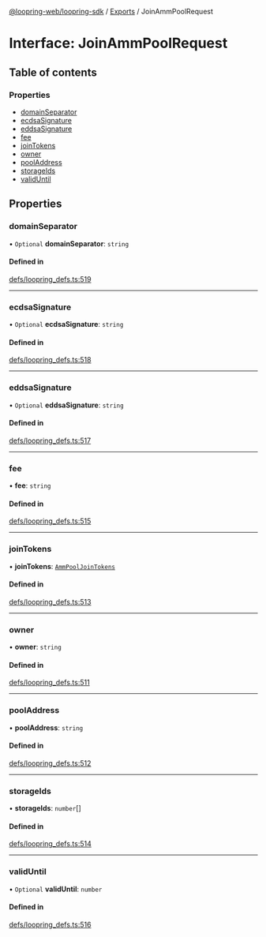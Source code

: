 [@loopring-web/loopring-sdk](../README.md) / [Exports](../modules.md) / JoinAmmPoolRequest

# Interface: JoinAmmPoolRequest

## Table of contents

### Properties

- [domainSeparator](JoinAmmPoolRequest.md#domainseparator)
- [ecdsaSignature](JoinAmmPoolRequest.md#ecdsasignature)
- [eddsaSignature](JoinAmmPoolRequest.md#eddsasignature)
- [fee](JoinAmmPoolRequest.md#fee)
- [joinTokens](JoinAmmPoolRequest.md#jointokens)
- [owner](JoinAmmPoolRequest.md#owner)
- [poolAddress](JoinAmmPoolRequest.md#pooladdress)
- [storageIds](JoinAmmPoolRequest.md#storageids)
- [validUntil](JoinAmmPoolRequest.md#validuntil)

## Properties

### domainSeparator

• `Optional` **domainSeparator**: `string`

#### Defined in

[defs/loopring_defs.ts:519](https://github.com/Loopring/loopring_sdk/blob/6d0be7c/src/defs/loopring_defs.ts#L519)

___

### ecdsaSignature

• `Optional` **ecdsaSignature**: `string`

#### Defined in

[defs/loopring_defs.ts:518](https://github.com/Loopring/loopring_sdk/blob/6d0be7c/src/defs/loopring_defs.ts#L518)

___

### eddsaSignature

• `Optional` **eddsaSignature**: `string`

#### Defined in

[defs/loopring_defs.ts:517](https://github.com/Loopring/loopring_sdk/blob/6d0be7c/src/defs/loopring_defs.ts#L517)

___

### fee

• **fee**: `string`

#### Defined in

[defs/loopring_defs.ts:515](https://github.com/Loopring/loopring_sdk/blob/6d0be7c/src/defs/loopring_defs.ts#L515)

___

### joinTokens

• **joinTokens**: [`AmmPoolJoinTokens`](AmmPoolJoinTokens.md)

#### Defined in

[defs/loopring_defs.ts:513](https://github.com/Loopring/loopring_sdk/blob/6d0be7c/src/defs/loopring_defs.ts#L513)

___

### owner

• **owner**: `string`

#### Defined in

[defs/loopring_defs.ts:511](https://github.com/Loopring/loopring_sdk/blob/6d0be7c/src/defs/loopring_defs.ts#L511)

___

### poolAddress

• **poolAddress**: `string`

#### Defined in

[defs/loopring_defs.ts:512](https://github.com/Loopring/loopring_sdk/blob/6d0be7c/src/defs/loopring_defs.ts#L512)

___

### storageIds

• **storageIds**: `number`[]

#### Defined in

[defs/loopring_defs.ts:514](https://github.com/Loopring/loopring_sdk/blob/6d0be7c/src/defs/loopring_defs.ts#L514)

___

### validUntil

• `Optional` **validUntil**: `number`

#### Defined in

[defs/loopring_defs.ts:516](https://github.com/Loopring/loopring_sdk/blob/6d0be7c/src/defs/loopring_defs.ts#L516)
